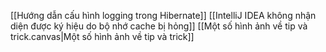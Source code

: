[[Hướng dẫn cấu hình logging trong Hibernate]]
[[IntelliJ IDEA không nhận diện được ký hiệu do bộ nhớ cache bị hỏng]]
[[Một số hình ảnh về tip và trick.canvas|Một số hình ảnh về tip và trick]]
